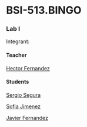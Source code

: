 # BSI-513.BINGO

### Lab I

Integrant:

#### Teacher

[Hector Fernandez](mailto:hecferme@gmail.com)

#### Students

[Sergio Segura](mailto:Sergio.Segura1@ulatina.net)

[Sofia Jimenez](mailto:sofiajimenezm20@gmail.com)

[Javier Fernandez](mailto:javier_f13@outlook.com)

